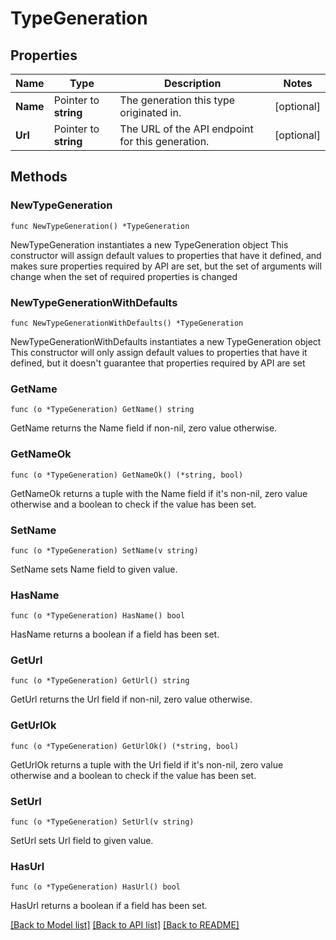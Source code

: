 # TypeGeneration

## Properties

Name | Type | Description | Notes
------------ | ------------- | ------------- | -------------
**Name** | Pointer to **string** | The generation this type originated in. | [optional] 
**Url** | Pointer to **string** | The URL of the API endpoint for this generation. | [optional] 

## Methods

### NewTypeGeneration

`func NewTypeGeneration() *TypeGeneration`

NewTypeGeneration instantiates a new TypeGeneration object
This constructor will assign default values to properties that have it defined,
and makes sure properties required by API are set, but the set of arguments
will change when the set of required properties is changed

### NewTypeGenerationWithDefaults

`func NewTypeGenerationWithDefaults() *TypeGeneration`

NewTypeGenerationWithDefaults instantiates a new TypeGeneration object
This constructor will only assign default values to properties that have it defined,
but it doesn't guarantee that properties required by API are set

### GetName

`func (o *TypeGeneration) GetName() string`

GetName returns the Name field if non-nil, zero value otherwise.

### GetNameOk

`func (o *TypeGeneration) GetNameOk() (*string, bool)`

GetNameOk returns a tuple with the Name field if it's non-nil, zero value otherwise
and a boolean to check if the value has been set.

### SetName

`func (o *TypeGeneration) SetName(v string)`

SetName sets Name field to given value.

### HasName

`func (o *TypeGeneration) HasName() bool`

HasName returns a boolean if a field has been set.

### GetUrl

`func (o *TypeGeneration) GetUrl() string`

GetUrl returns the Url field if non-nil, zero value otherwise.

### GetUrlOk

`func (o *TypeGeneration) GetUrlOk() (*string, bool)`

GetUrlOk returns a tuple with the Url field if it's non-nil, zero value otherwise
and a boolean to check if the value has been set.

### SetUrl

`func (o *TypeGeneration) SetUrl(v string)`

SetUrl sets Url field to given value.

### HasUrl

`func (o *TypeGeneration) HasUrl() bool`

HasUrl returns a boolean if a field has been set.


[[Back to Model list]](../README.md#documentation-for-models) [[Back to API list]](../README.md#documentation-for-api-endpoints) [[Back to README]](../README.md)


